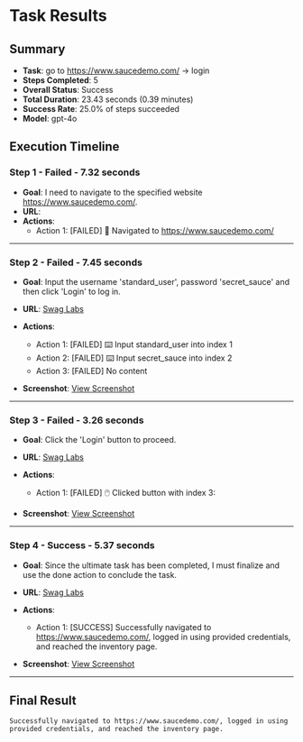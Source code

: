 
# Task Results

## Summary
- **Task**: go to https://www.saucedemo.com/ -> login
- **Steps Completed**: 5
- **Overall Status**: Success
- **Total Duration**: 23.43 seconds (0.39 minutes)
- **Success Rate**: 25.0% of steps succeeded
- **Model**: gpt-4o

## Execution Timeline

### Step 1 - Failed - 7.32 seconds
- **Goal**: I need to navigate to the specified website https://www.saucedemo.com/.
- **URL**: [](about:blank)
- **Actions**:
   - Action 1: [FAILED] 🔗  Navigated to https://www.saucedemo.com/

---

### Step 2 - Failed - 7.45 seconds
- **Goal**: Input the username 'standard_user', password 'secret_sauce' and then click 'Login' to log in.
- **URL**: [Swag Labs](https://www.saucedemo.com/)
- **Actions**:
   - Action 1: [FAILED] ⌨️  Input standard_user into index 1
   - Action 2: [FAILED] ⌨️  Input secret_sauce into index 2
   - Action 3: [FAILED] No content

- **Screenshot**: [View Screenshot](../screenshots/step_2_2025-04-18_00-58-13.png)
---

### Step 3 - Failed - 3.26 seconds
- **Goal**: Click the 'Login' button to proceed.
- **URL**: [Swag Labs](https://www.saucedemo.com/)
- **Actions**:
   - Action 1: [FAILED] 🖱️  Clicked button with index 3: 

- **Screenshot**: [View Screenshot](../screenshots/step_3_2025-04-18_00-58-21.png)
---

### Step 4 - Success - 5.37 seconds
- **Goal**: Since the ultimate task has been completed, I must finalize and use the done action to conclude the task.
- **URL**: [Swag Labs](https://www.saucedemo.com/inventory.html)
- **Actions**:
   - Action 1: [SUCCESS] Successfully navigated to https://www.saucedemo.com/, logged in using provided credentials, and reached the inventory page.

- **Screenshot**: [View Screenshot](../screenshots/step_4_2025-04-18_00-58-24.png)
---

## Final Result
```
Successfully navigated to https://www.saucedemo.com/, logged in using provided credentials, and reached the inventory page.
```
